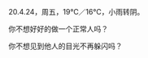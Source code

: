 <link href="../../css/style.css" rel="stylesheet" type="text/css" />

<span class="fzzy">20.4.24，周五，19℃／16℃，小雨转阴。

<div class="p">

你不想好好的做一个正常人吗？

你不想见到他人的目光不再躲闪吗？

